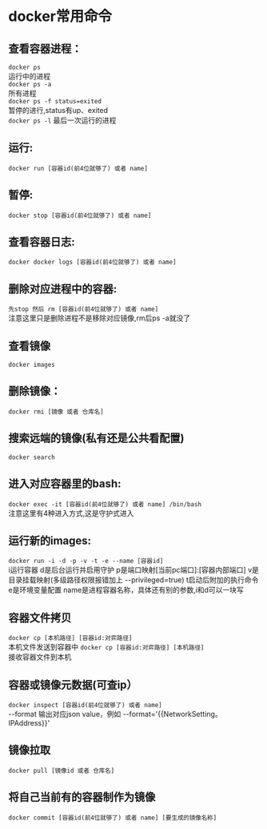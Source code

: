 # docker常用命令
## 查看容器进程：
`docker ps`  
运行中的进程  
`docker ps -a`  
所有进程  
`docker ps -f status=exited`  
暂停的进行,status有up、exited  
`docker ps -l` 
最后一次运行的进程  
## 运行: 
`docker run [容器id(前4位就够了) 或者 name]`
## 暂停: 
`docker stop [容器id(前4位就够了) 或者 name]`
## 查看容器日志: 
 `docker docker logs [容器id(前4位就够了) 或者 name]`
## 删除对应进程中的容器: 
`先stop 然后 rm [容器id(前4位就够了) 或者 name]`   
注意这里只是删除进程不是移除对应镜像,rm后ps -a就没了
## 查看镜像
`docker images`
## 删除镜像： 
`docker rmi [镜像 或者 仓库名]`
## 搜索远端的镜像(私有还是公共看配置)
`docker search`
## 进入对应容器里的bash: 
`docker exec -it [容器id(前4位就够了) 或者 name] /bin/bash`   
注意这里有4种进入方式,这是守护式进入
## 运行新的images: 
`docker run -i -d -p -v -t -e --name [容器id]`   
i运行容器 d是后台运行并启用守护 p是端口映射[当前pc端口]:[容器内部端口] v是目录挂载映射(多级路径权限报错加上 --privileged=true) t启动后附加的执行命令 e是环境变量配置 name是进程容器名称，具体还有别的参数,i和d可以一块写
## 容器文件拷贝
`docker cp [本机路径] [容器id:对弈路径]`  
本机文件发送到容器中
`docker cp [容器id:对弈路径] [本机路径]`  
接收容器文件到本机
## 容器或镜像元数据(可查ip）
`docker inspect [容器id(前4位就够了) 或者 name]`  
--format 输出对应json value，例如 --format='{{NetworkSetting。IPAddress}}'
## 镜像拉取
`docker pull [镜像id 或者 仓库名]`
## 将自己当前有的容器制作为镜像
`docker commit [容器id(前4位就够了) 或者 name] [要生成的镜像名称]`

